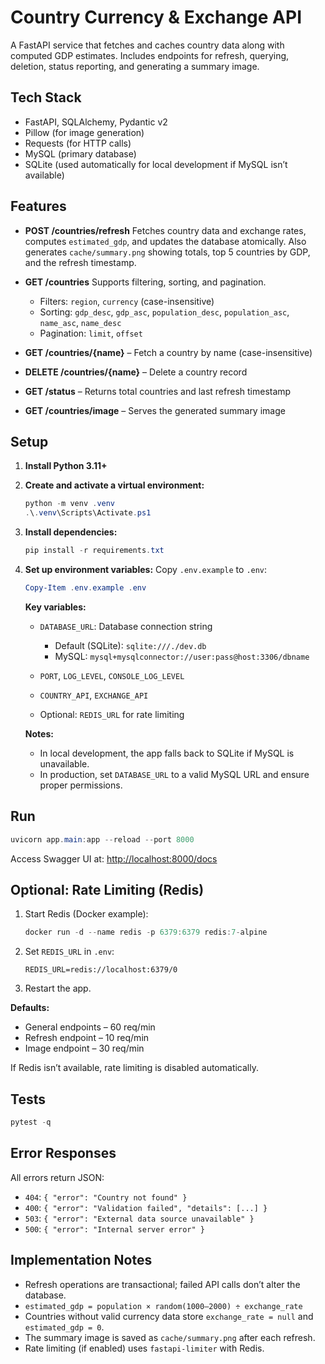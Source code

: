 # Country Currency & Exchange API

A FastAPI service that fetches and caches country data along with computed GDP estimates. Includes endpoints for refresh, querying, deletion, status reporting, and generating a summary image.

## Tech Stack

* FastAPI, SQLAlchemy, Pydantic v2
* Pillow (for image generation)
* Requests (for HTTP calls)
* MySQL (primary database)
* SQLite (used automatically for local development if MySQL isn’t available)

## Features

* **POST /countries/refresh**
  Fetches country data and exchange rates, computes `estimated_gdp`, and updates the database atomically.
  Also generates `cache/summary.png` showing totals, top 5 countries by GDP, and the refresh timestamp.

* **GET /countries**
  Supports filtering, sorting, and pagination.

  * Filters: `region`, `currency` (case-insensitive)
  * Sorting: `gdp_desc`, `gdp_asc`, `population_desc`, `population_asc`, `name_asc`, `name_desc`
  * Pagination: `limit`, `offset`

* **GET /countries/{name}** – Fetch a country by name (case-insensitive)

* **DELETE /countries/{name}** – Delete a country record

* **GET /status** – Returns total countries and last refresh timestamp

* **GET /countries/image** – Serves the generated summary image

## Setup

1. **Install Python 3.11+**
2. **Create and activate a virtual environment:**

   ```powershell
   python -m venv .venv
   .\.venv\Scripts\Activate.ps1
   ```
3. **Install dependencies:**

   ```powershell
   pip install -r requirements.txt
   ```
4. **Set up environment variables:**
   Copy `.env.example` to `.env`:

   ```powershell
   Copy-Item .env.example .env
   ```

   **Key variables:**

   * `DATABASE_URL`: Database connection string

     * Default (SQLite): `sqlite:///./dev.db`
     * MySQL: `mysql+mysqlconnector://user:pass@host:3306/dbname`
   * `PORT`, `LOG_LEVEL`, `CONSOLE_LOG_LEVEL`
   * `COUNTRY_API`, `EXCHANGE_API`
   * Optional: `REDIS_URL` for rate limiting

   **Notes:**

   * In local development, the app falls back to SQLite if MySQL is unavailable.
   * In production, set `DATABASE_URL` to a valid MySQL URL and ensure proper permissions.

## Run

```powershell
uvicorn app.main:app --reload --port 8000
```

Access Swagger UI at: [http://localhost:8000/docs](http://localhost:8000/docs)

## Optional: Rate Limiting (Redis)

1. Start Redis (Docker example):

   ```powershell
   docker run -d --name redis -p 6379:6379 redis:7-alpine
   ```
2. Set `REDIS_URL` in `.env`:

   ```
   REDIS_URL=redis://localhost:6379/0
   ```
3. Restart the app.

**Defaults:**

* General endpoints – 60 req/min
* Refresh endpoint – 10 req/min
* Image endpoint – 30 req/min

If Redis isn’t available, rate limiting is disabled automatically.

## Tests

```powershell
pytest -q
```

## Error Responses

All errors return JSON:

* `404`: `{ "error": "Country not found" }`
* `400`: `{ "error": "Validation failed", "details": [...] }`
* `503`: `{ "error": "External data source unavailable" }`
* `500`: `{ "error": "Internal server error" }`

## Implementation Notes

* Refresh operations are transactional; failed API calls don’t alter the database.
* `estimated_gdp = population × random(1000–2000) ÷ exchange_rate`
* Countries without valid currency data store `exchange_rate = null` and `estimated_gdp = 0`.
* The summary image is saved as `cache/summary.png` after each refresh.
* Rate limiting (if enabled) uses `fastapi-limiter` with Redis.
